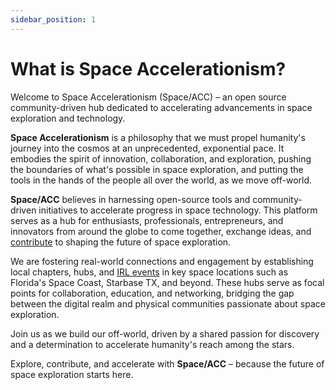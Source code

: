 ```yaml
---
sidebar_position: 1
---
```


# What is Space Accelerationism?

Welcome to Space Accelerationism (Space/ACC) – an open source community-driven hub dedicated to accelerating advancements in space exploration and technology.

**Space Accelerationism** is a philosophy that we must propel humanity's journey into the cosmos at an unprecedented, exponential pace. It embodies the spirit of innovation, collaboration, and exploration, pushing the boundaries of what's possible in space exploration, and putting the tools in the hands of the people all over the world, as we move off-world.

**Space/ACC** believes in harnessing open-source tools and community-driven initiatives to accelerate progress in space technology. This platform serves as a hub for enthusiasts, professionals, entrepreneurs, and innovators from around the globe to come together, exchange ideas, and [contribute](contribute) to shaping the future of space exploration.

We are fostering real-world connections and engagement by establishing local chapters, hubs, and [IRL events](/events) in key space locations such as Florida's Space Coast, Starbase TX, and beyond. These hubs serve as focal points for collaboration, education, and networking, bridging the gap between the digital realm and physical communities passionate about space exploration.

Join us as we build our off-world, driven by a shared passion for discovery and a determination to accelerate humanity's reach among the stars.

Explore, contribute, and accelerate with **Space/ACC** – because the future of space exploration starts here.